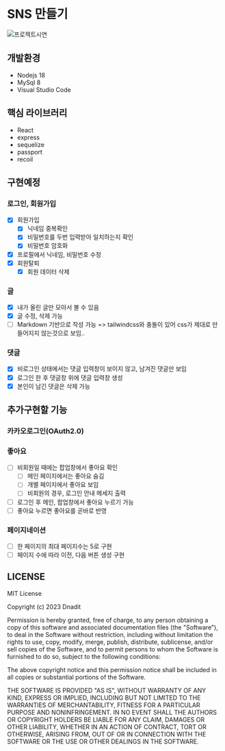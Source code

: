 # SNS 만들기
![프로젝트시연](./videos/demoWeb.gif)

## 개발환경
- Nodejs 18
- MySql 8
- Visual Studio Code

## 핵심 라이브러리
- React
- express
- sequelize
- passport
- recoil

## 구현예정
### 로그인, 회원가입
- [x] 회원가입
    - [x] 닉네임 중복확인
    - [x] 비밀번호를 두번 입력받아 일치하는지 확인
    - [x] 비밀번호 암호화
- [x] 프로필에서 닉네임, 비밀번호 수정
- [x] 회원탈퇴
    - [x] 회원 데이터 삭제

### 글
- [x] 내가 올린 글만 모아서 볼 수 있음
- [x] 글 수정, 삭제 가능
- [ ] Markdown 기반으로 작성 가능 => tailwindcss와 충돌이 있어 css가 제대로 만들어지지 않는것으로 보임..

### 댓글
- [x] 비로그인 상태에서는 댓글 입력창이 보이지 않고, 남겨진 댓글만 보임
- [x] 로그인 한 후 댓글창 위에 댓글 입력창 생성
- [x] 본인이 남긴 댓글은 삭제 가능

## 추가구현할 기능
### 카카오로그인(OAuth2.0)

### 좋아요
- [ ] 비회원일 때에는 팝업창에서 좋아요 확인
    - [ ] 메인 페이지에서는 좋아요 숨김
    - [ ] 개별 페이지에서 좋아요 보임
    - [ ] 비회원의 경우, 로그인 안내 메세지 출력
- [ ] 로그인 후 메인, 팝업창에서 좋아요 누르기 가능
- [ ] 좋아요 누르면 좋아요를 곧바로 반영

### 페이지네이션
- [ ] 한 페이지의 최대 페이지수는 5로 구현
- [ ] 페이지 수에 따라 이전, 다음 버튼 생성 구현

## LICENSE
MIT License

Copyright (c) 2023 Dnadit

Permission is hereby granted, free of charge, to any person obtaining a copy of this software and associated documentation files (the "Software"), to deal in the Software without restriction, including without limitation the rights to use, copy, modify, merge, publish, distribute, sublicense, and/or sell copies of the Software, and to permit persons to whom the Software is furnished to do so, subject to the following conditions:

The above copyright notice and this permission notice shall be included in all copies or substantial portions of the Software.

THE SOFTWARE IS PROVIDED "AS IS", WITHOUT WARRANTY OF ANY KIND, EXPRESS OR IMPLIED, INCLUDING BUT NOT LIMITED TO THE WARRANTIES OF MERCHANTABILITY, FITNESS FOR A PARTICULAR PURPOSE AND NONINFRINGEMENT. IN NO EVENT SHALL THE AUTHORS OR COPYRIGHT HOLDERS BE LIABLE FOR ANY CLAIM, DAMAGES OR OTHER LIABILITY, WHETHER IN AN ACTION OF CONTRACT, TORT OR OTHERWISE, ARISING FROM, OUT OF OR IN CONNECTION WITH THE SOFTWARE OR THE USE OR OTHER DEALINGS IN THE SOFTWARE.
